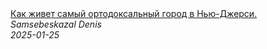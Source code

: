 <!--2025-01-25 05:49:10-->
<div class="yb">
  <a class="nodecor" href="/posts.html?puteshestviya/kak_jivet_samyj_ortodoksalnyj_gorod_v_nju-djersi">
    <img class="preview" data-videoid="YFEEF0G6Xlo" src="https://i2.ytimg.com/vi/YFEEF0G6Xlo/hqdefault.jpg" align="middle" alt="">
  </a>
  <div class="inlbl text">
    <a class="nodecor" href="/posts.html?puteshestviya/kak_jivet_samyj_ortodoksalnyj_gorod_v_nju-djersi">Как живет самый ортодоксальный город в Нью-Джерси.</a><br>
    <i class="smaller2">Samsebeskazal Denis</i><br>
    <i class="smaller3">2025-01-25</i>
  </div>
</div>
